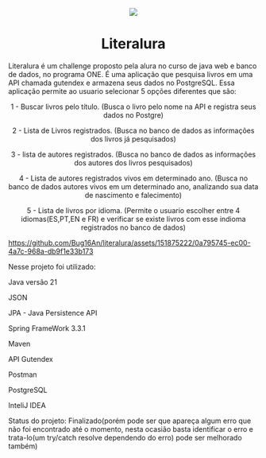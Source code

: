 <p align="center">
<img loading="Extensa blioteca." src=https://github.com/Bug16An/literalura/assets/151875222/dd100503-ebc3-4149-b874-151f6df69f60/>
</p>
<h1 align="center">Literalura</h1>
        
Literalura é um challenge proposto pela alura no curso de java web e banco de dados, no programa ONE.
É uma aplicação que pesquisa livros em uma API chamada gutendex e armazena seus dados no PostgreSQL.
Essa aplicação permite ao usuario selecionar 5 opções diferentes que são:  
                <p align="center"> 1 - Buscar livros pelo título. (Busca o livro pelo nome na API e registra seus dados no Postgre)</p>
                <p align="center"> 2 - Lista de Livros registrados.  (Busca no banco de dados as informações dos livros já pesquisados)</p>
                <p align="center"> 3 - lista de autores registrados. (Busca no banco de dados as informações dos autores dos livros pesquisados)</p>
                <p align="center"> 4 - Lista de autores registrados vivos em determinado ano. (Busca no banco de dados autores vivos em um determinado ano, analizando sua data de nascimento e falecimento)</p>
                <p align="center"> 5 - Lista de livros por idioma. (Permite o usuario escolher entre 4 idiomas(ES,PT,EN e FR) e verificar se existe livros com esse indioma registrados no banco de dados)</p>


https://github.com/Bug16An/literalura/assets/151875222/0a795745-ec00-4a7c-968a-db9f1e33b173

<p>Nesse projeto foi utilizado:</p>
<p>Java versão 21</p>
<p>JSON</p>
<p>JPA - Java Persistence API</p>
<p>Spring FrameWork 3.3.1</p>
<p>Maven</p>
<p>API Gutendex</p>
<p>Postman</p>
<p>PostgreSQL</p>
<p>InteliJ IDEA</p>

<p> Status do projeto: Finalizado(porém pode ser que apareça algum erro que não foi encontrado até o momento, nesta ocasião basta identificar o erro e trata-lo(um try/catch resolve dependendo do erro) pode ser melhorado também)</p>
